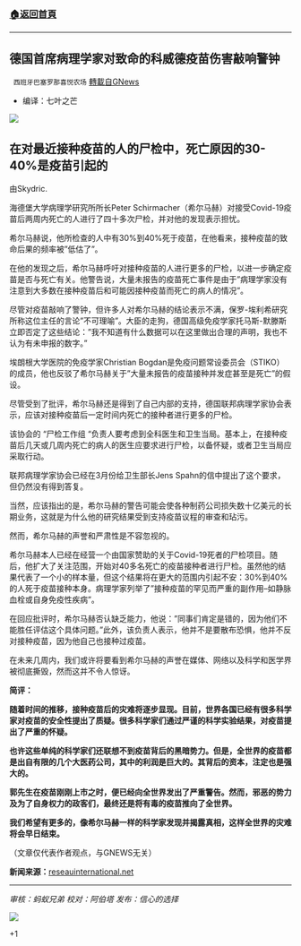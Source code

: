 ###  [:house:返回首頁](https://github.com/ourhimalayas/txt)
---


## 德国首席病理学家对致命的科威德疫苗伤害敲响警钟
` 西班牙巴塞罗那喜悦农场` [轉載自GNews](https://gnews.org/zh-hans/1539151/)

- 编译：七叶之芒


![](https://assets.gnews.org/wp-content/uploads/2021/09/dr_schimacher_-740x431-1.png)

## 在对最近接种疫苗的人的尸检中，死亡原因的30-40%是疫苗引起的

由Skydric.

海德堡大学病理学研究所所长Peter Schirmacher（希尔马赫）对接受Covid-19疫苗后两周内死亡的人进行了四十多次尸检，并对他的发现表示担忧。

希尔马赫说，他所检查的人中有30%到40%死于疫苗，在他看来，接种疫苗的致命后果的频率被”低估了”。

在他的发现之后，希尔马赫呼吁对接种疫苗的人进行更多的尸检，以进一步确定疫苗是否与死亡有关。他警告说，大量未报告的疫苗死亡事件是由于”病理学家没有注意到大多数在接种疫苗后和可能因接种疫苗而死亡的病人的情况”。

尽管对疫苗敲响了警钟，但许多人对希尔马赫的结论表示不满，保罗-埃利希研究所称这位主任的言论”不可理喻”。大臣的走狗，德国高级免疫学家托马斯-默滕斯立即否定了这些结论：”我不知道有什么数据可以在这里做出合理的声明，我也不认为有未申报的数字。”

埃朗根大学医院的免疫学家Christian Bogdan是免疫问题常设委员会（STIKO）的成员，他也反驳了希尔马赫关于”大量未报告的疫苗接种并发症甚至是死亡”的假设。

尽管受到了批评，希尔马赫还是得到了自己内部的支持，德国联邦病理学家协会表示，应该对接种疫苗后一定时间内死亡的接种者进行更多的尸检。

该协会的 “尸检工作组 “负责人要考虑到全科医生和卫生当局。基本上，在接种疫苗后几天或几周内死亡的病人的医生应要求进行尸检，以备怀疑，或者卫生当局应采取行动。

联邦病理学家协会已经在3月份给卫生部长Jens Spahn的信中提出了这个要求，但仍然没有得到答复。

当然，应该指出的是，希尔马赫的警告可能会使各种制药公司损失数十亿美元的长期业务，这就是为什么他的研究结果受到支持疫苗议程的审查和玷污。

然而，希尔马赫的声誉和严肃性是不容忽视的。

希尔马赫本人已经在经营一个由国家赞助的关于Covid-19死者的尸检项目。随后，他扩大了关注范围，开始对40多名死亡的疫苗接种者进行尸检。虽然他的结果代表了一个小的样本量，但这个结果将在更大的范围内引起不安：30%到40%的人死于疫苗接种本身。病理学家列举了”接种疫苗的罕见而严重的副作用–如静脉血栓或自身免疫性疾病”。

在回应批评时，希尔马赫否认缺乏能力，他说：”同事们肯定是错的，因为他们不能胜任评估这个具体问题。”此外，该负责人表示，他并不是要散布恐惧，他并不反对接种疫苗，因为他自己也接种过疫苗。

在未来几周内，我们或许将要看到希尔马赫的声誉在媒体、网络以及科学和医学界被彻底撕毁，然而这并不令人惊讶。

**简评：**

**随着时间的推移，接种疫苗后的灾难将逐步显现。目前，世界各国已经有很多科学家对疫苗的安全性提出了质疑。很多科学家们通过严谨的科学实验结果，对疫苗提出了严重的怀疑。**

**也许这些单纯的科学家们还联想不到疫苗背后的黑暗势力。但是，全世界的疫苗都是出自有限的几个大医药公司，其中的利润是巨大的。其背后的资本，注定也是强大的。**

**郭先生在疫苗刚刚上市之时，便已经向全世界发出了严重警告。然而，邪恶的势力及为了自身权力的政客们，最终还是将有毒的疫苗推向了全世界。**

**我们希望有更多的，像希尔马赫一样的科学家发现并揭露真相，这样全世界的灾难将会早日结束。**

（文章仅代表作者观点，与GNEWS无关）

**新闻来源：**[reseauinternational.net](https://reseauinternational.net/le-pathologiste-en-chef-allemand-sonne-lalarme-sur-les-blessures-mortelles-causees-par-le-vaccin-covid-le-vaccin-est-la-cause-de-la-mort-dans-30-a-40-des-autopsies-de-personnes-rece/)

* * *

*审核：蚂蚁兄弟*
*校对：阿伯塔*
*发布：信心的选择*

![](https://assets.gnews.org/wp-content/uploads/2021/09/GNEWS_CH..jpeg)

+1
